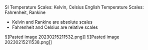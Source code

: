SI Temperature Scales: Kelvin, Celsius
English Temperature Scales: Fahrenheit, Rankine

- Kelvin and Rankine are absolute scales
- Fahrenheit and Celsius are relative scales

![[Pasted image 20230215211532.png]]
![[Pasted image 20230215211538.png]]
